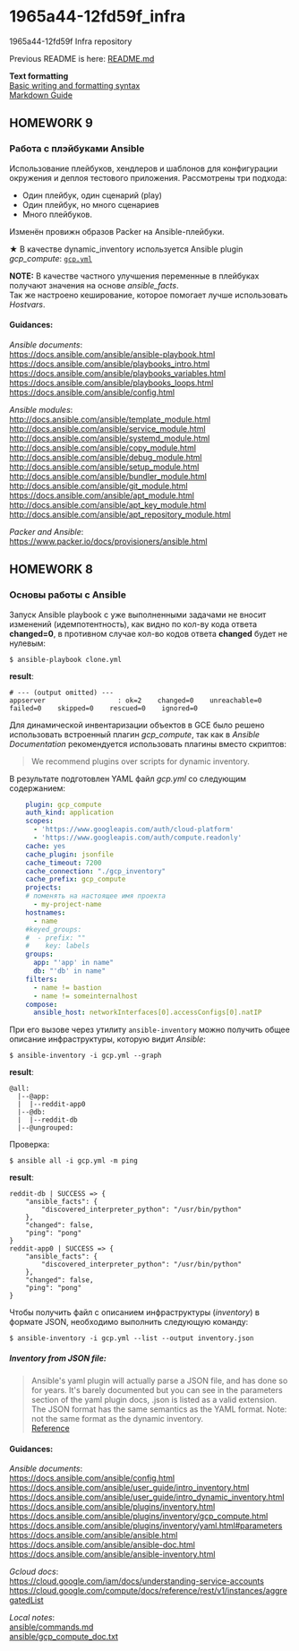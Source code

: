 # 1965a44-12fd59f_infra
1965a44-12fd59f Infra repository

Previous README is here: [README.md](README01.md)

**Text formatting**  
[Basic writing and formatting syntax](https://help.github.com/en/github/writing-on-github/basic-writing-and-formatting-syntax)  
[Markdown Guide](https://www.markdownguide.org/basic-syntax)



## HOMEWORK 9
### Работа с плэйбуками Ansible

Использование плейбуков, хендлеров и шаблонов для конфигурации окружения и деплоя тестового приложения.
Рассмотрены три подхода:
 - Один плейбук, один сценарий (play)
 - Один плейбук, но много сценариев
 - Много плейбуков.

Изменён провижн образов Packer на Ansible-плейбуки.

★ В качестве dynamic_inventory используется Ansible plugin _gcp\_compute_: [`gcp.yml`](ansible/gcp.yml)

**NOTE:** В качестве частного улучшения переменные в плейбуках получают значения на основе _ansible\_facts_.  
Так же настроено кеширование, которое помогает лучше использовать _Hostvars_. 

#### Guidances:
_Ansible documents_:  
https://docs.ansible.com/ansible/ansible-playbook.html  
https://docs.ansible.com/ansible/playbooks_intro.html  
https://docs.ansible.com/ansible/playbooks_variables.html  
https://docs.ansible.com/ansible/playbooks_loops.html  
https://docs.ansible.com/ansible/config.html

_Ansible modules_:  
http://docs.ansible.com/ansible/template_module.html  
http://docs.ansible.com/ansible/service_module.html  
http://docs.ansible.com/ansible/systemd_module.html  
http://docs.ansible.com/ansible/copy_module.html  
http://docs.ansible.com/ansible/debug_module.html  
http://docs.ansible.com/ansible/setup_module.html  
http://docs.ansible.com/ansible/bundler_module.html  
http://docs.ansible.com/ansible/git_module.html  
https://docs.ansible.com/ansible/apt_module.html  
http://docs.ansible.com/ansible/apt_key_module.html  
http://docs.ansible.com/ansible/apt_repository_module.html

_Packer and Ansible_:  
https://www.packer.io/docs/provisioners/ansible.html



## HOMEWORK 8
### Основы работы с Ansible
Запуск Ansible playbook с уже выполненными задачами не вносит изменений (идемпотентность), как видно по кол-ву кода ответа **changed=0**, в противном случае кол-во кодов ответа **changed** будет не нулевым:

`$ ansible-playbook clone.yml`

**result**:

    # --- (output omitted) ---    
    appserver                  : ok=2    changed=0    unreachable=0    failed=0    skipped=0    rescued=0    ignored=0

Для динамической инвентаризации объектов в GCE было решено использовать встроенный плагин _gcp\_compute_, так как в _Ansible Documentation_ рекомендуется использовать плагины вместо скриптов:
> We recommend plugins over scripts for dynamic inventory.

В результате подготовлен YAML файл _gcp.yml_ со следующим содержанием:
```yaml
    plugin: gcp_compute
    auth_kind: application
    scopes:
      - 'https://www.googleapis.com/auth/cloud-platform'
      - 'https://www.googleapis.com/auth/compute.readonly'
    cache: yes
    cache_plugin: jsonfile
    cache_timeout: 7200
    cache_connection: "./gcp_inventory"
    cache_prefix: gcp_compute
    projects:
    # поменять на настоящее имя проекта
      - my-project-name
    hostnames:
      - name
    #keyed_groups:
    #  - prefix: ""
    #    key: labels
    groups:
      app: "'app' in name"
      db: "'db' in name"
    filters:
      - name != bastion
      - name != someinternalhost
    compose:
      ansible_host: networkInterfaces[0].accessConfigs[0].natIP
```
При его вызове через утилиту `ansible-inventory` можно получить общее описание инфраструктуры, которую видит _Ansible_:

`$ ansible-inventory -i gcp.yml --graph`

**result**:

    @all:
      |--@app:
      |  |--reddit-app0
      |--@db:
      |  |--reddit-db
      |--@ungrouped:

Проверка:

`$ ansible all -i gcp.yml -m ping`

**result**:

    reddit-db | SUCCESS => {
        "ansible_facts": {
            "discovered_interpreter_python": "/usr/bin/python"
        },
        "changed": false,
        "ping": "pong"
    }
    reddit-app0 | SUCCESS => {
        "ansible_facts": {
            "discovered_interpreter_python": "/usr/bin/python"
        },
        "changed": false,
        "ping": "pong"
    }

Чтобы получить файл с описанием инфраструктуры (_inventory_) в формате JSON, необходимо выполнить следующую команду:

`$ ansible-inventory -i gcp.yml --list --output inventory.json`


##### Inventory from JSON file:
> Ansible's yaml plugin will actually parse a JSON file, and has done so for years.
> It's barely documented but you can see in the parameters section of the yaml plugin docs, .json is listed as a valid extension.
> The JSON format has the same semantics as the YAML format.
> Note: not the same format as the dynamic inventory.  
[Reference](https://stackoverflow.com/questions/48680425/how-to-use-json-file-consisting-of-host-info-as-input-to-ansible-inventory)



#### Guidances:
_Ansible documents_:  
https://docs.ansible.com/ansible/config.html  
https://docs.ansible.com/ansible/user_guide/intro_inventory.html  
https://docs.ansible.com/ansible/user_guide/intro_dynamic_inventory.html
https://docs.ansible.com/ansible/plugins/inventory.html  
https://docs.ansible.com/ansible/plugins/inventory/gcp_compute.html  
https://docs.ansible.com/ansible/plugins/inventory/yaml.html#parameters  
https://docs.ansible.com/ansible/ansible.html  
https://docs.ansible.com/ansible/ansible-doc.html  
https://docs.ansible.com/ansible/ansible-inventory.html

_Gcloud docs_:  
https://cloud.google.com/iam/docs/understanding-service-accounts  
https://cloud.google.com/compute/docs/reference/rest/v1/instances/aggregatedList

_Local notes_:  
[ansible/commands.md](ansible/commands.md)  
[ansible/gcp_compute_doc.txt](ansible/gcp_compute_doc.txt)
